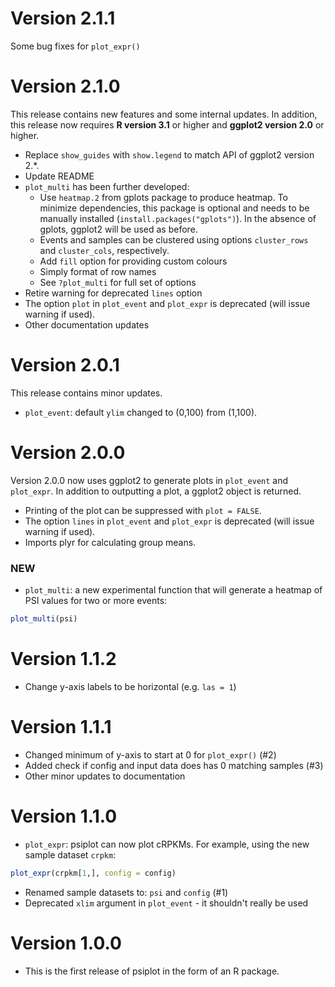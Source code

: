 # Version 2.1.1

Some bug fixes for `plot_expr()`

# Version 2.1.0

This release contains new features and some internal updates. In addition, this release now requires **R version 3.1** or higher and **ggplot2 version 2.0** or higher.

- Replace `show_guides` with `show.legend` to match API of ggplot2 version 2.*.  
- Update README
- `plot_multi` has been further developed: 
  - Use `heatmap.2` from gplots package to produce heatmap. To minimize dependencies, this package is optional and needs to be manually installed (`install.packages("gplots")`). In the absence of gplots, ggplot2 will be used as before.
  - Events and samples can be clustered using options `cluster_rows` and `cluster_cols`, respectively.
  - Add `fill` option for providing custom colours
  - Simply format of row names
  - See `?plot_multi` for full set of options
- Retire warning for deprecated `lines` option
- The option `plot` in `plot_event` and `plot_expr` is deprecated (will issue warning if used). 
- Other documentation updates


# Version 2.0.1

This release contains minor updates.

- `plot_event`: default `ylim` changed to (0,100) from (1,100).

# Version 2.0.0

Version 2.0.0 now uses ggplot2 to generate plots in `plot_event` and
`plot_expr`. In addition to outputting a plot, a ggplot2 object is returned.

- Printing of the plot can be suppressed with `plot = FALSE`.
- The option `lines` in `plot_event` and `plot_expr` is deprecated (will issue
  warning if used).
- Imports plyr for calculating group means.

### NEW
- `plot_multi`: a new experimental function that will generate a heatmap of PSI
  values for two or more events:
```r
plot_multi(psi)
```

# Version 1.1.2

- Change y-axis labels to be horizontal (e.g. `las = 1`)

# Version 1.1.1

- Changed minimum of y-axis to start at 0 for `plot_expr()` (#2)
- Added check if config and input data does has 0 matching samples (#3)
- Other minor updates to documentation

# Version 1.1.0

- `plot_expr`: psiplot can now plot cRPKMs. For example, using the new sample
  dataset `crpkm`:
```r
plot_expr(crpkm[1,], config = config)
``` 
- Renamed sample datasets to: `psi` and `config` (#1)
- Deprecated `xlim` argument in `plot_event` - it shouldn't really be used

# Version 1.0.0

- This is the first release of psiplot in the form of an R package.
